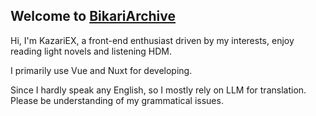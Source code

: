 ## Welcome to [BikariArchive](https://bikari.top)

Hi, I'm KazariEX, a front-end enthusiast driven by my interests, enjoy reading light novels and listening HDM.

I primarily use Vue and Nuxt for developing.

Since I hardly speak any English, so I mostly rely on LLM for translation. Please be understanding of my grammatical issues.
